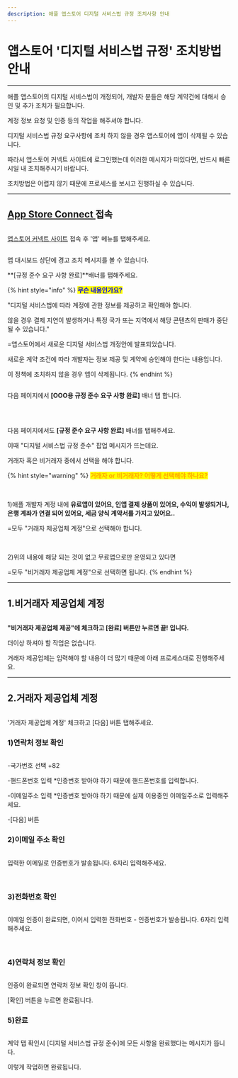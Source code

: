 ```yaml
---
description: 애플 앱스토어 디지털 서비스법 규정 조치사항 안내
---
```


# 앱스토어 '디지털 서비스법 규정' 조치방법 안내

***



애플 앱스토어의 디지털 서비스법이 개정되어, 개발자 분들은 해당 계약건에 대해서 승인 및 추가 조치가 필요합니다.

계정 정보 요청 및 인증 등의 작업을 해주셔야 합니다.

디지털 서비스법 규정 요구사항에 조치 하지 않을 경우 앱스토어에 앱이 삭제될 수 있습니다.

따라서 앱스토어 커넥트 사이트에 로그인했는데 이러한 메시지가 떠있다면, 반드시 빠른 시일 내 조치해주시기 바랍니다.

조치방법은 어렵지 않기 때문에 프로세스를 보시고 진행하실 수 있습니다.

***



## [App Store Connect ](https://appstoreconnect.apple.com/) 접속

<figure><img src="../../.gitbook/assets/애플12.PNG" alt=""><figcaption></figcaption></figure>

[앱스토어 커넥트 사이트](https://appstoreconnect.apple.com/) 접속 후 '앱' 메뉴를 탭해주세요.



<div align="left">

<figure><img src="../../.gitbook/assets/애플1.PNG" alt=""><figcaption></figcaption></figure>

</div>

앱 대시보드 상단에 경고 조치 메시지를 볼 수 있습니다.&#x20;

**\[규정 준수 요구 사항 완료]**배너를 탭해주세요.

{% hint style="info" %}
<mark style="color:blue;">**무슨 내용인가요?**</mark>

"디지털 서비스법에 따라 계정에 관한 정보를 제공하고 확인해야 합니다.

않을 경우 결제 지연이 발생하거나 특정 국가 또는 지역에서 해당 콘텐츠의 판매가 중단될 수 있습니다."

\=앱스토어에서 새로운 디지털 서비스법 개정안에 발표되었습니다.

새로운 계약 조건에 따라 개발자는 정보 제공 및 계약에 승인해야 한다는 내용입니다.

이 정책에 조치하지 않을 경우 앱이 삭제됩니다.
{% endhint %}



<div align="left">

<figure><img src="../../.gitbook/assets/애플2.PNG" alt=""><figcaption></figcaption></figure>

</div>

다음 페이지에서 **\[OOO용 규정 준수 요구 사항 완료]** 배너 탭 합니다.

​

<figure><img src="../../.gitbook/assets/애플11.PNG" alt=""><figcaption></figcaption></figure>

다음 페이지에서도 **\[규정 준수 요구 사항 완료]** 배너를 탭해주세요.

이때 "디지털 서비스법 규정 준수" 팝업 메시지가 뜨는데요.

거래자 혹은 비거래자 중에서 선택을 해야 합니다.

{% hint style="warning" %}
<mark style="color:orange;">**거래자 or 비거래자? 어떻게 선택해야 하나요?**</mark>

​

1\)애플 개발자 계정 내에 **유료앱이 있어요, 인앱 결제 상품이 있어요, 수익이 발생되거나, 은행 계좌가 연결 되어 있어요, 세금 양식 계약서를 가지고 있어요..**

\=모두 "거래자 제공업체 계정"으로 선택해야 합니다.

​

2\)위의 내용에 해당 되는 것이 없고 무료앱으로만 운영되고 있다면&#x20;

\=모두 "비거래자 제공업체 계정"으로 선택하면 됩니다.
{% endhint %}

***



## 1.비거래자 제공업체 계정

<figure><img src="../../.gitbook/assets/애플33.PNG" alt=""><figcaption></figcaption></figure>

**"비거래자 제공업체 제공"에 체크하고 \[완료] 버튼만 누르면 끝! 입니다.**&#x20;

더이상 하셔야 할 작업은 없습니다.

거래자 제공업체는 입력해야 할 내용이 더 많기 때문에 아래 프로세스대로 진행해주세요.

***



## 2.거래자 제공업체 계정

<figure><img src="../../.gitbook/assets/애플34.PNG" alt=""><figcaption></figcaption></figure>

'거래자 제공업체 계정' 체크하고 \[다음] 버튼 탭해주세요.



### 1)연락처 정보 확인

<figure><img src="../../.gitbook/assets/애플4.PNG" alt=""><figcaption></figcaption></figure>

\-국가번호 선택 +82

\-핸드폰번호 입력 \*인증번호 받아야 하기 때문에 핸드폰번호를 입력합니다.

\-이메일주소 입력 \*인증번호 받아야 하기 때문에 실제 이용중인 이메일주소로 입력해주세요.

\-\[다음] 버튼



### 2)이메일 주소 확인

<div align="left">

<figure><img src="../../.gitbook/assets/애플5.PNG" alt=""><figcaption></figcaption></figure>

</div>

입력한 이메일로 인증번호가 발송됩니다. 6자리 입력해주세요.

​

### 3)전화번호 확인

<div align="left">

<figure><img src="../../.gitbook/assets/애플55.PNG" alt=""><figcaption></figcaption></figure>

</div>

이메일 인증이 완료되면, 이어서 입력한 전화번호 - 인증번호가 발송됩니다. 6자리 입력해주세요.

​

### 4)연락처 정보 확인

<div align="left">

<figure><img src="../../.gitbook/assets/애플8.PNG" alt=""><figcaption></figcaption></figure>

</div>

인증이 완료되면 연락처 정보 확인 창이 뜹니다.

\[확인] 버튼을 누르면 완료됩니다.



### 5)완료

<div align="left">

<figure><img src="../../.gitbook/assets/애플6.PNG" alt=""><figcaption></figcaption></figure>

</div>

계약 탭 확인시 \[디지털 서비스법 규정 준수]에 모든 사항을 완료했다는 메시지가 뜹니다.

이렇게 작업하면 완료됩니다.




